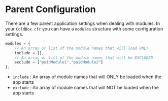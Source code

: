 # Parent Configuration

There are a few parent application settings when dealing with modules. In your `ColdBox.cfc` you can have a `modules` structure with some configuration settings.

```javascript
modules = {
    // An array or list of the module names that will load ONLY
    include = [],
    // An array or list of the module names that will be EXCLUDED
    exclude = ["paidModule1","paidModule2"]
};
```

* `include` : An array of module names that will ONLY be loaded when the app starts
* `exclude` : An array of module names that will NOT be loaded when the app starts



